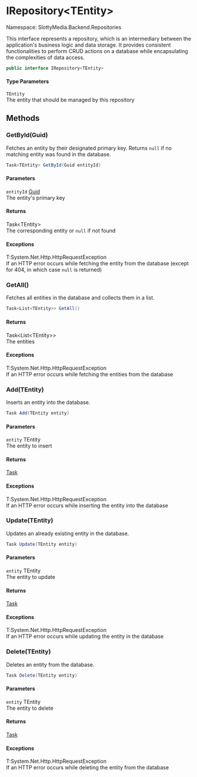 # IRepository&lt;TEntity&gt;

Namespace: SlottyMedia.Backend.Repositories

This interface represents a repository, which is an intermediary between the application's
 business logic and data storage. It provides consistent functionalities to perform CRUD
 actions on a database while encapsulating the complexities of data access.

```csharp
public interface IRepository<TEntity>
```

#### Type Parameters

`TEntity`<br>
The entity that should be managed by this repository

## Methods

### **GetById(Guid)**

Fetches an entity by their designated primary key. Returns `null` if
 no matching entity was found in the database.

```csharp
Task<TEntity> GetById(Guid entityId)
```

#### Parameters

`entityId` [Guid](https://docs.microsoft.com/en-us/dotnet/api/system.guid)<br>
The entity's primary key

#### Returns

Task&lt;TEntity&gt;<br>
The corresponding entity or `null` if not found

#### Exceptions

T:System.Net.Http.HttpRequestException<br>
If an HTTP error occurs while fetching the entity from the database
 (except for 404, in which case `null` is returned)

### **GetAll()**

Fetches all entities in the database and collects them in a list.

```csharp
Task<List<TEntity>> GetAll()
```

#### Returns

Task&lt;List&lt;TEntity&gt;&gt;<br>
The entities

#### Exceptions

T:System.Net.Http.HttpRequestException<br>
If an HTTP error occurs while fetching the entities from the database

### **Add(TEntity)**

Inserts an entity into the database.

```csharp
Task Add(TEntity entity)
```

#### Parameters

`entity` TEntity<br>
The entity to insert

#### Returns

[Task](https://docs.microsoft.com/en-us/dotnet/api/system.threading.tasks.task)<br>

#### Exceptions

T:System.Net.Http.HttpRequestException<br>
If an HTTP error occurs while inserting the entity into the database

### **Update(TEntity)**

Updates an already existing entity in the database.

```csharp
Task Update(TEntity entity)
```

#### Parameters

`entity` TEntity<br>
The entity to update

#### Returns

[Task](https://docs.microsoft.com/en-us/dotnet/api/system.threading.tasks.task)<br>

#### Exceptions

T:System.Net.Http.HttpRequestException<br>
If an HTTP error occurs while updating the entity in the database

### **Delete(TEntity)**

Deletes an entity from the database.

```csharp
Task Delete(TEntity entity)
```

#### Parameters

`entity` TEntity<br>
The entity to delete

#### Returns

[Task](https://docs.microsoft.com/en-us/dotnet/api/system.threading.tasks.task)<br>

#### Exceptions

T:System.Net.Http.HttpRequestException<br>
If an HTTP error occurs while deleting the entity from the database
